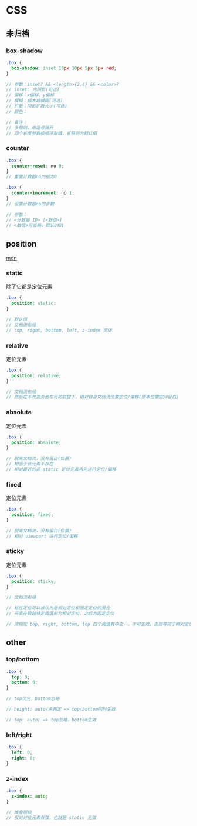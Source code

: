 # CSS

## 未归档

### box-shadow

```scss
.box {
  box-shadow: inset 10px 10px 5px 5px red;
}

// 参数：inset? && <length>{2,4} && <color>?
// inset: 内阴影(可选)
// 偏移：x偏移，y偏移
// 模糊：越大越模糊(可选)
// 扩散：阴影扩散大小(可选)
// 颜色：

// 备注：
// 多规则，用逗号隔开
// 四个长度参数按顺序取值，省略则为默认值
```



### counter

```scss
.box {
  counter-reset: no 0;
}
// 重置计数器no的值为0

.box {
  counter-increment: no 1;
}
// 设置计数器no的步数

// 参数：
// <计数器 ID> [<数值>]
// <数值>可省略，默认0和1
```



## position

[mdn](https://developer.mozilla.org/zh-CN/docs/Web/CSS/position)

### static

除了它都是定位元素

```scss
.box {
  position: static;
}

// 默认值
// 文档流布局
// top, right, bottom, left, z-index 无效
```



### relative

定位元素

```scss
.box {
  position: relative;
}

// 文档流布局
// 然后在不改变页面布局的前提下，相对自身文档流位置定位/偏移(原本位置空间留白)
```



### absolute

定位元素

```scss
.box {
  position: absolute;
}

// 脱离文档流，没有留白(位置)
// 相当于该元素不存在
// 相对最近的非 static 定位元素祖先进行定位/偏移
```



### fixed

定位元素

```scss
.box {
  position: fixed;
}

// 脱离文档流，没有留白(位置)
// 相对 viewport 进行定位/偏移
```



### sticky

定位元素

```scss
.box {
  position: sticky;
}

// 文档流布局

// 粘性定位可以被认为是相对定位和固定定位的混合
// 元素在跨越特定阈值前为相对定位，之后为固定定位

// 须指定 top, right, bottom, top 四个阈值其中之一，才可生效，否则等同于相对定位
```



## other

### top/bottom

```scss
.box {
  top: 0;
  bottom: 0;
}

// top优先，bottom忽略

// height: auto/未指定 => top/bottom同时生效

// top: auto; => top忽略，bottom生效
```



### left/right

```scss
.box {
  left: 0;
  right: 0;
}
```



### z-index

```scss
.box {
  z-index: auto;
}

// 堆叠层级
// 仅对对位元素有效，也就是 static 无效
```

